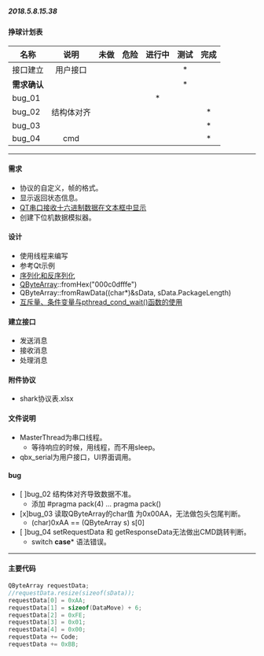 ﻿##### 2018.5.8.15.38

#### 挣球计划表
| 名称      | 说明      | 未做 | 危险  |进行中| 测试 | 完成 |
| ------    |   :----:  |:----:|:----: |:----:|:----:|:----:|
|接口建立   | 用户接口  |     |       |      |   *   |      |
|**需求确认**|           |      |       |      |    * |      |
|bug_01     |           |      |       |   *  |      |      |
|bug_02     | 结构体对齐|      |       |      |      |   *  |
|bug_03     |           |      |       |      |      |   *  |
|bug_04     |   cmd     |      |       |      |      |   *  |

---
#### 需求
* 协议的自定义，帧的格式。
* 显示返回状态信息。
* [QT串口接收十六进制数据在文本框中显示](https://blog.csdn.net/wingWC/article/details/72842504)
* 创建下位机数据模拟器。
#### 设计
* 使用线程来编写
* 参考Qt示例
* [序列化和反序列化](https://blog.csdn.net/yj540993866/article/details/48367139)
* [QByteArray](http://doc.qt.io/qt-5.9/qbytearray.html)::fromHex("000c0dfffe")
* QByteArray::fromRawData((char*)&sData, sData.PackageLength)
* [互斥量、条件变量与pthread_cond_wait()函数的使用](https://www.cnblogs.com/cyyljw/p/7015774.html)
#### 建立接口
* 发送消息
* 接收消息
* 处理消息 

#### 附件协议
* shark协议表.xlsx

#### 文件说明
- MasterThread为串口线程。
  - 等待响应的时候，用线程，而不用sleep。  
- qbx_serial为用户接口，UI界面调用。
#### bug
- [ ]bug_02 结构体对齐导致数据不准。
  - 添加 #pragma pack(4) ... pragma pack()
- [x]bug_03 读取QByteArray的char值 为0x00AA，无法做包头包尾判断。
    - (char)0xAA == (QByteArray s) s[0]
- [ ]bug_04 setRequestData 和 getResponseData无法做出CMD跳转判断。
  - switch **case*** 语法错误。
---
#### 主要代码
```Cpp
QByteArray requestData;
//requestData.resize(sizeof(sData));
requestData[0] = 0xAA;
requestData[1] = sizeof(DataMove) + 6;
requestData[2] = 0xFE;
requestData[3] = 0x01;
requestData[4] = 0x00;
requestData += Code;
requestData += 0xBB;
```